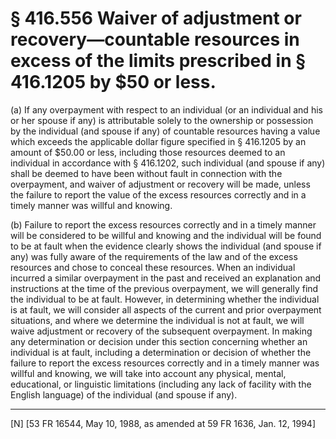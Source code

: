# § 416.556   Waiver of adjustment or recovery—countable resources in excess of the limits prescribed in § 416.1205 by $50 or less.

(a) If any overpayment with respect to an individual (or an individual and his or her spouse if any) is attributable solely to the ownership or possession by the individual (and spouse if any) of countable resources having a value which exceeds the applicable dollar figure specified in § 416.1205 by an amount of $50.00 or less, including those resources deemed to an individual in accordance with § 416.1202, such individual (and spouse if any) shall be deemed to have been without fault in connection with the overpayment, and waiver of adjustment or recovery will be made, unless the failure to report the value of the excess resources correctly and in a timely manner was willful and knowing.


(b) Failure to report the excess resources correctly and in a timely manner will be considered to be willful and knowing and the individual will be found to be at fault when the evidence clearly shows the individual (and spouse if any) was fully aware of the requirements of the law and of the excess resources and chose to conceal these resources. When an individual incurred a similar overpayment in the past and received an explanation and instructions at the time of the previous overpayment, we will generally find the individual to be at fault. However, in determining whether the individual is at fault, we will consider all aspects of the current and prior overpayment situations, and where we determine the individual is not at fault, we will waive adjustment or recovery of the subsequent overpayment. In making any determination or decision under this section concerning whether an individual is at fault, including a determination or decision of whether the failure to report the excess resources correctly and in a timely manner was willful and knowing, we will take into account any physical, mental, educational, or linguistic limitations (including any lack of facility with the English language) of the individual (and spouse if any).



---

[N] [53 FR 16544, May 10, 1988, as amended at 59 FR 1636, Jan. 12, 1994]




